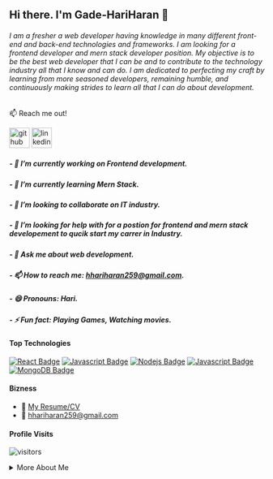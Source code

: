 ## Hi there. I'm Gade-HariHaran 👋

###### I am a fresher a web developer having knowledge in many different front-end and back-end technologies and frameworks. I am looking for a frontend developer and mern stack developer position. My objective is to be the best web developer that I can be and to contribute to the technology industry all that I know and can do. I am dedicated to perfecting my craft by learning from more seasoned developers, remaining humble, and continuously making strides to learn all that I can do about development. 

:mailbox: Reach me out!

[<img src='https://cdn.jsdelivr.net/npm/simple-icons@3.0.1/icons/github.svg' alt='github' height='40'>](https://github.com/Gade-HariHaran)   [<img src='https://cdn.jsdelivr.net/npm/simple-icons@3.0.1/icons/linkedin.svg' alt='linkedin' height='40'>](https://www.linkedin.com/in/https://www.linkedin.com/in/hari-haran-b534651b0//)

##### - 🔭 I’m currently working on Frontend development.
##### - 🌱 I’m currently learning Mern Stack.
##### - 👯 I’m looking to collaborate on IT industry.
##### - 🤔 I’m looking for help with for a postion for frontend and mern stack developement to qucik start my carrer in Industry.
##### - 💬 Ask me about web development.  
##### - 📫 How to reach me: hhariharan259@gmail.com.
##### - 😄 Pronouns: Hari. 
##### - ⚡ Fun fact: Playing Games, Watching movies.

#### Top Technologies

<!-- TODO: Make technologies links takes you to repositories -->

[![React Badge](https://img.shields.io/badge/-React-61DBFB?style=for-the-badge&labelColor=black&logo=react&logoColor=61DBFB)](#) [![Javascript Badge](https://img.shields.io/badge/-Javascript-F0DB4F?style=for-the-badge&labelColor=black&logo=javascript&logoColor=F0DB4F)](#) [![Nodejs Badge](https://img.shields.io/badge/-Nodejs-3C873A?style=for-the-badge&labelColor=black&logo=node.js&logoColor=3C873A)](#) [![Javascript Badge](https://img.shields.io/badge/-Express-3C873A?style=for-the-badge&labelColor=black&logo=Express&logoColor=3C873A)](#) [![MongoDB Badge](https://img.shields.io/badge/-MongoDB-C1BEBC?style=for-the-badge&labelColor=black&logo=MongoDB&logoColor=4DB33D)](#)

#### Bizness
- :paperclip: [My Resume/CV](file:///C:/Users/hp/Downloads/talent-one-page-personal-html-template/assets/Resume/Mern%20Stack%20Resume.docx)
- :email: hhariharan259@gmail.com


#### Profile Visits 

   ![visitors](https://visitor-badge.glitch.me/badge?page_id=Gade-HariHaran.visitor-badge.issue.1)

<details>
<summary>
  More About Me
</summary>

<br >

###### I love to learn code, a self-learner, intersted to learn new skills.

#### Github Stats.

![Gade HariHaran GitHub stats](https://github-readme-stats.vercel.app/api?username=Gade-HariHaran&theme=greyk&show_icons=true)

</details>

